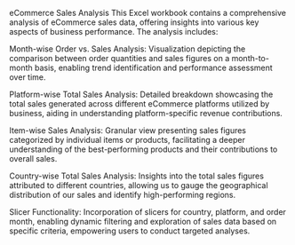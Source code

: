 eCommerce Sales Analysis
This Excel workbook contains a comprehensive analysis of  eCommerce sales data, offering insights into various key aspects of  business performance. The analysis includes:

Month-wise Order vs. Sales Analysis:
Visualization depicting the comparison between order quantities and sales figures on a month-to-month basis, enabling trend identification and performance assessment over time.

Platform-wise Total Sales Analysis:
Detailed breakdown showcasing the total sales generated across different eCommerce platforms utilized by  business, aiding in understanding platform-specific revenue contributions.

Item-wise Sales Analysis:
Granular view presenting sales figures categorized by individual items or products, facilitating a deeper understanding of the best-performing products and their contributions to overall sales.

Country-wise Total Sales Analysis:
Insights into the total sales figures attributed to different countries, allowing us to gauge the geographical distribution of our sales and identify high-performing regions.

Slicer Functionality:
Incorporation of slicers for country, platform, and order month, enabling dynamic filtering and exploration of sales data based on specific criteria, empowering users to conduct targeted analyses.

